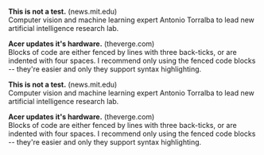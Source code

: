 
**This is not a test.** (news.mit.edu)  
Computer vision and machine learning expert Antonio Torralba to lead new artificial intelligence research lab.

**Acer updates it's hardware.** (theverge.com)  
Blocks of code are either fenced by lines with three back-ticks, or are indented with four spaces. I recommend only using the fenced code blocks -- they're easier and only they support syntax highlighting.

**This is not a test.** (news.mit.edu)  
Computer vision and machine learning expert Antonio Torralba to lead new artificial intelligence research lab.

**Acer updates it's hardware.** (theverge.com)  
Blocks of code are either fenced by lines with three back-ticks, or are indented with four spaces. I recommend only using the fenced code blocks -- they're easier and only they support syntax highlighting.


